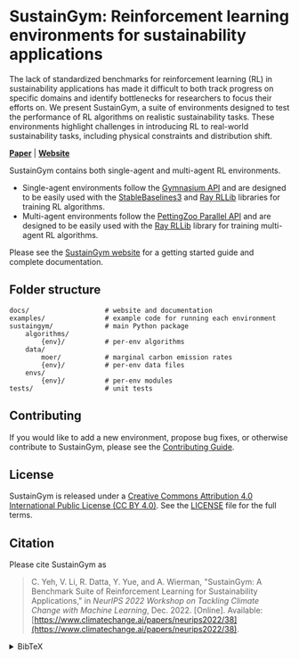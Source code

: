 # SustainGym: Reinforcement learning environments for sustainability applications

The lack of standardized benchmarks for reinforcement learning (RL) in sustainability applications has made it difficult to both track progress on specific domains and identify bottlenecks for researchers to focus their efforts on. We present SustainGym, a suite of environments designed to test the performance of RL algorithms on realistic sustainability tasks. These environments highlight challenges in introducing RL to real-world sustainability tasks, including physical constraints and distribution shift.

[**Paper**](https://s3.us-east-1.amazonaws.com/climate-change-ai/papers/neurips2022/38/paper.pdf)
| [**Website**](https://chrisyeh96.github.io/sustaingym/)

SustainGym contains both single-agent and multi-agent RL environments.
- Single-agent environments follow the [Gymnasium API](https://gymnasium.farama.org/) and are designed to be easily used with the [StableBaselines3](https://stable-baselines3.readthedocs.io/) and [Ray RLLib](https://docs.ray.io/en/latest/rllib/) libraries for training RL algorithms.
- Multi-agent environments follow the [PettingZoo Parallel API](https://pettingzoo.farama.org/api/parallel/) and are designed to be easily used with the [Ray RLLib](https://docs.ray.io/en/latest/rllib/) library for training multi-agent RL algorithms.

Please see the [SustainGym website](https://chrisyeh96.github.io/sustaingym/) for a getting started guide and complete documentation.


## Folder structure

```
docs/                   # website and documentation
examples/               # example code for running each environment
sustaingym/             # main Python package
    algorithms/
        {env}/          # per-env algorithms
    data/
        moer/           # marginal carbon emission rates
        {env}/          # per-env data files
    envs/
        {env}/          # per-env modules
tests/                  # unit tests
```

## Contributing

If you would like to add a new environment, propose bug fixes, or otherwise contribute to SustainGym, please see the [Contributing Guide](CONTRIBUTING.md).

## License

SustainGym is released under a [Creative Commons Attribution 4.0 International Public License (CC BY 4.0)](https://creativecommons.org/licenses/by/4.0/). See the [LICENSE](LICENSE) file for the full terms.

## Citation

Please cite SustainGym as

> C. Yeh, V. Li, R. Datta, Y. Yue, and A. Wierman, "SustainGym: A Benchmark Suite of Reinforcement Learning for Sustainability Applications," in _NeurIPS 2022 Workshop on Tackling Climate Change with Machine Learning_, Dec. 2022. [Online]. Available: [https://www.climatechange.ai/papers/neurips2022/38](https://www.climatechange.ai/papers/neurips2022/38).

<details markdown="block">
<summary>BibTeX</summary>

```tex
@inproceedings{yeh2022sustaingym,
    title={SustainGym: A Benchmark Suite of Reinforcement Learning for Sustainability Applications},
    author={Yeh, Christopher and Li, Victor and Datta, Rajeev and Yue, Yisong and Wierman, Adam},
    booktitle={NeurIPS 2022 Workshop on Tackling Climate Change with Machine Learning},
    url={https://www.climatechange.ai/papers/neurips2022/38},
    year={2022},
    month={12}
}
```

</details>